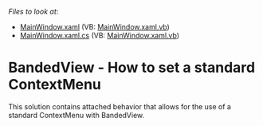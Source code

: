 <!-- default file list -->
*Files to look at*:

* [MainWindow.xaml](./CS/Q404007/MainWindow.xaml) (VB: [MainWindow.xaml.vb](./VB/Q404007/MainWindow.xaml.vb))
* [MainWindow.xaml.cs](./CS/Q404007/MainWindow.xaml.cs) (VB: [MainWindow.xaml.vb](./VB/Q404007/MainWindow.xaml.vb))
<!-- default file list end -->
# BandedView - How to set a standard ContextMenu


<p>This solution contains attached behavior that allows for the use of a standard ContextMenu with BandedView.</p>

<br/>


